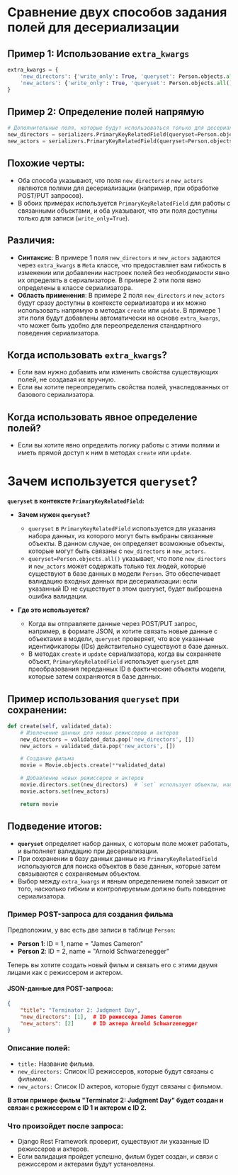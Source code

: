 
# Сравнение двух способов задания полей для десериализации

## Пример 1: Использование `extra_kwargs`

```python
extra_kwargs = {
    'new_directors': {'write_only': True, 'queryset': Person.objects.all()},
    'new_actors': {'write_only': True, 'queryset': Person.objects.all()}
}
```

## Пример 2: Определение полей напрямую

```python
# Дополнительные поля, которые будут использоваться только для десериализации (POST/PUT)
new_directors = serializers.PrimaryKeyRelatedField(queryset=Person.objects.all(), many=True, write_only=True)
new_actors = serializers.PrimaryKeyRelatedField(queryset=Person.objects.all(), many=True, write_only=True)
```

## Похожие черты:
- Оба способа указывают, что поля `new_directors` и `new_actors` являются полями для десериализации (например, при обработке POST/PUT запросов).
- В обоих примерах используется `PrimaryKeyRelatedField` для работы с связанными объектами, и оба указывают, что эти поля доступны только для записи (`write_only=True`).

## Различия:
- **Синтаксис**: В примере 1 поля `new_directors` и `new_actors` задаются через `extra_kwargs` в `Meta` классе, что предоставляет вам гибкость в изменении или добавлении настроек полей без необходимости явно их определять в сериализаторе. В примере 2 эти поля явно определены в классе сериализатора.
- **Область применения**: В примере 2 поля `new_directors` и `new_actors` будут сразу доступны в контексте сериализатора и их можно использовать напрямую в методах `create` или `update`. В примере 1 эти поля будут добавлены автоматически на основе `extra_kwargs`, что может быть удобно для переопределения стандартного поведения сериализатора.

## Когда использовать `extra_kwargs`?
- Если вам нужно добавить или изменить свойства существующих полей, не создавая их вручную.
- Если вы хотите переопределить свойства полей, унаследованных от базового сериализатора.

## Когда использовать явное определение полей?
- Если вы хотите явно определить логику работы с этими полями и иметь прямой доступ к ним в методах `create` или `update`.

# Зачем используется `queryset`?

**`queryset` в контексте `PrimaryKeyRelatedField`:**

- **Зачем нужен `queryset`?** 
  - `queryset` в `PrimaryKeyRelatedField` используется для указания набора данных, из которого могут быть выбраны связанные объекты. В данном случае, он определяет возможные объекты, которые могут быть связаны с `new_directors` и `new_actors`.
  - `queryset=Person.objects.all()` указывает, что поле `new_directors` и `new_actors` может содержать только тех людей, которые существуют в базе данных в модели `Person`. Это обеспечивает валидацию входных данных при десериализации: если указанный ID не существует в этом queryset, будет выброшена ошибка валидации.

- **Где это используется?**
  - Когда вы отправляете данные через POST/PUT запрос, например, в формате JSON, и хотите связать новые данные с объектами в модели, `queryset` проверяет, что все указанные идентификаторы (IDs) действительно существуют в базе данных.
  - В методах `create` и `update` сериализатора, когда вы сохраняете объект, `PrimaryKeyRelatedField` использует `queryset` для преобразования переданных ID в фактические объекты модели, которые затем сохраняются в базе данных.

## Пример использования `queryset` при сохранении:

```python
def create(self, validated_data):
    # Извлечение данных для новых режиссеров и актеров
    new_directors = validated_data.pop('new_directors', [])
    new_actors = validated_data.pop('new_actors', [])

    # Создание фильма
    movie = Movie.objects.create(**validated_data)

    # Добавление новых режиссеров и актеров
    movie.directors.set(new_directors)  # `set` использует объекты, найденные через `queryset`
    movie.actors.set(new_actors)

    return movie
```

## Подведение итогов:
- **`queryset`** определяет набор данных, с которым поле может работать, и выполняет валидацию при десериализации.
- При сохранении в базу данных данные из `PrimaryKeyRelatedField` используются для поиска объектов в базе данных, которые затем связываются с сохраняемым объектом.
- Выбор между `extra_kwargs` и явным определением полей зависит от того, насколько гибким и контролируемым должно быть поведение сериализатора.


### Пример POST-запроса для создания фильма

Предположим, у вас есть две записи в таблице `Person`:

- **Person 1**: ID = 1, name = "James Cameron"
- **Person 2**: ID = 2, name = "Arnold Schwarzenegger"

Теперь вы хотите создать новый фильм и связать его с этими двумя лицами как с режиссером и актером.

#### JSON-данные для POST-запроса:

```json
{
    "title": "Terminator 2: Judgment Day",
    "new_directors": [1],  # ID режиссера James Cameron
    "new_actors": [2]      # ID актера Arnold Schwarzenegger
}
```

### Описание полей:
- `title:` Название фильма.
- `new_directors:` Список ID режиссеров, которые будут связаны с фильмом.
- `new_actors:` Список ID актеров, которые будут связаны с фильмом.  

**В этом примере фильм "Terminator 2: Judgment Day" будет создан и связан с режиссером с ID 1 и актером с ID 2.**


### Что произойдет после запроса:
- Django Rest Framework проверит, существуют ли указанные ID режиссеров и актеров.  
- Если валидация пройдет успешно, фильм будет создан, и связи с режиссером и актерами будут установлены.
